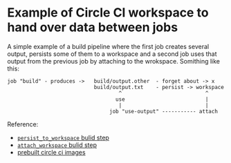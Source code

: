 # Example of Circle CI workspace to hand over data between jobs

A simple example of a build pipeline where the first job creates several output, persists some of them to a workspace and a second job uses that output from the previous job by attaching to the wrokspace. Somithing like this:

```
job "build" - produces ->   build/output.other  - forget about -> x
                            build/output.txt    - persist -> workspace
                                    ^                           ^
                                   use                          |
                                    |                           |
                                 job "use-output" ----------- attach 
```

Reference:
* [`persist_to_workspace` bulid step](https://circleci.com/docs/2.0/configuration-reference/#persist_to_workspace)
* [`attach_workspace` bulid step](https://circleci.com/docs/2.0/configuration-reference/#attach_workspace)
* [prebuilt circle ci images](https://circleci.com/docs/2.0/circleci-images/)

